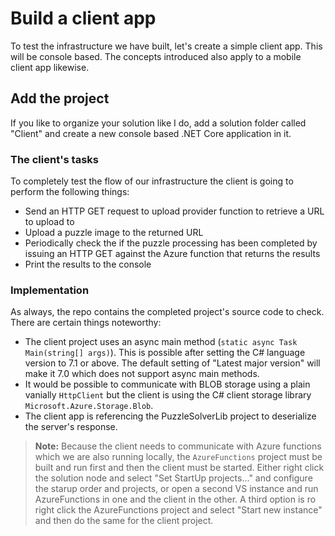 # Build a client app

To test the infrastructure we have built, let's create a simple client app. This will be console based. The concepts introduced also apply to a mobile client app likewise.

## Add the project

If you like to organize your solution like I do, add a solution folder called "Client" and create a new console based .NET Core application in it.

### The client's tasks

To completely test the flow of our infrastructure the client is going to perform the following things:

* Send an HTTP GET request to upload provider function to retrieve a URL to upload to
* Upload a puzzle image to the returned URL
* Periodically check the if the puzzle processing has been completed by issuing an HTTP GET against the Azure function that returns the results
* Print the results to the console

### Implementation

As always, the repo contains the completed project's source code to check. There are certain things noteworthy:

* The client project uses an async main method (`static async Task Main(string[] args)`). This is possible after setting the C# language version to 7.1 or above. The default setting of "Latest major version" will make it 7.0 which does not support async main methods.
* It would be possible to communicate with BLOB storage using a plain vanially `HttpClient` but the client is using the C# client storage library `Microsoft.Azure.Storage.Blob`.
* The client app is referencing the PuzzleSolverLib project to deserialize the server's response.


> **Note:** Because the client needs to communicate with Azure functions which we are also running locally, the `AzureFunctions` project must be built and run first and then the client must be started. Either right click the solution node and select "Set StartUp projects..." and configure the starup order and projects, or open a second VS instance and run AzureFunctions in one and the client in the other. A third option is ro right click the AzureFunctions project and select "Start new instance" and then do the same for the client project.
